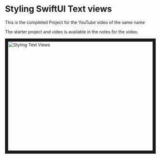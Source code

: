 # Styling SwiftUI Text views

This is the completed Project for the YouTube video of the same name

The starter project and video is available in the notes for the video.

<a href="http://www.youtube.com/watch?feature=player_embedded&v=rbtIcKKxQ38
" target="_blank"><img src="http://img.youtube.com/vi/rbtIcKKxQ38/0.jpg" 
alt="Styling Text Views" width="480" height="360" border="10" /></a>

